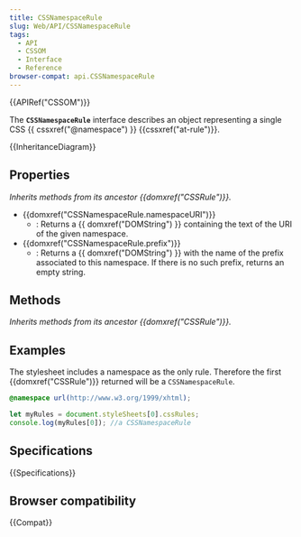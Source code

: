 ```yaml
---
title: CSSNamespaceRule
slug: Web/API/CSSNamespaceRule
tags:
  - API
  - CSSOM
  - Interface
  - Reference
browser-compat: api.CSSNamespaceRule
---
```

{{APIRef("CSSOM")}}

The **`CSSNamespaceRule`** interface describes an object representing a single CSS {{ cssxref("@namespace") }} {{cssxref("at-rule")}}.

{{InheritanceDiagram}}

## Properties

_Inherits methods from its ancestor {{domxref("CSSRule")}}._

- {{domxref("CSSNamespaceRule.namespaceURI")}}
  - : Returns a {{ domxref("DOMString") }} containing the text of the URI of the given namespace.
- {{domxref("CSSNamespaceRule.prefix")}}
  - : Returns a {{ domxref("DOMString") }} with the name of the prefix associated to this namespace. If there is no such prefix, returns an empty string.

## Methods

_Inherits methods from its ancestor {{domxref("CSSRule")}}._

## Examples

The stylesheet includes a namespace as the only rule. Therefore the first {{domxref("CSSRule")}} returned will be a `CSSNamespaceRule`.

```css
@namespace url(http://www.w3.org/1999/xhtml);
```

```js
let myRules = document.styleSheets[0].cssRules;
console.log(myRules[0]); //a CSSNamespaceRule
```

## Specifications

{{Specifications}}

## Browser compatibility

{{Compat}}
